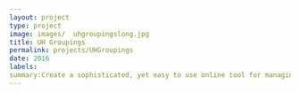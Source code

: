 ```yaml
---
layout: project
type: project
image: images/ 	uhgroupingslong.jpg
title: UH Groupings
permalink: projects/UHGroupings
date: 2016
labels:
summary:Create a sophisticated, yet easy to use online tool for managing Grouper-based authorization groups.  Grouper provides a robust interface and exposes tens of thousands of groups, but it is intimidating in its immensity.  UH Groupings is designed to hide a lot of detail while at the same time making group management easy for a UH Groupings owner.  UH Groupings includes features such as LISTSERV list publication so that a UH Grouping is also inherently useful for communications. 
---
```

